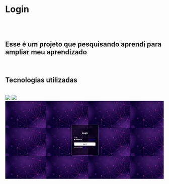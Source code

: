 <h1>Login</h1>
<br>
<br>
<h2>Esse é um projeto que pesquisando aprendi para ampliar meu aprendizado</h2>
<br>
<h2>Tecnologias utilizadas</h2>
<br>
  <img src="https://img.shields.io/badge/HTML-239120?style=for-the-badge&logo=html5&logoColor=white">
  <img src="https://img.shields.io/badge/CSS-239120?&style=for-the-badge&logo=css3&logoColor=white">
  <br>
<img src="https://github.com/GabrielSolutions/Login/blob/main/assets/image.png?raw=true">
